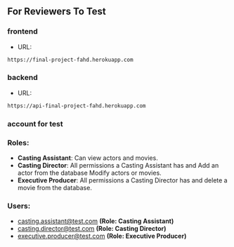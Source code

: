 ## For Reviewers To Test 
### frontend
- URL:
```bash
https://final-project-fahd.herokuapp.com
```
### backend
- URL:
```bash
https://api-final-project-fahd.herokuapp.com
```
### account for test 
### Roles:
- **Casting Assistant**: 
Can view actors and movies.
- **Casting Director**:
All permissions a Casting Assistant has and Add an actor from the database Modify actors or movies.
- **Executive Producer**: 
All permissions a Casting Director has and delete a movie from the database.
### Users:
- casting.assistant@test.com **(Role: Casting Assistant)**
- casting.director@test.com **(Role: Casting Director)**
- executive.producer@test.com **(Role: Executive Producer)**
